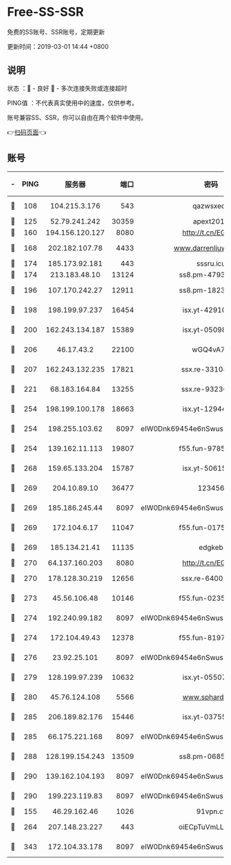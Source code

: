 # Free-SS-SSR

免费的SS账号、SSR账号，定期更新

更新时间：2019-03-01 14:44 +0800

## 说明

状态     ：🙂 - 良好 🙁 - 多次连接失败或连接超时

PING值   ：不代表真实使用中的速度，仅供参考。

账号兼容SS、SSR，你可以自由在两个软件中使用。

👉[扫码页面](https://liesauer.github.io/free-ss-ssr.github.io/)👈

## 账号

|-|PING|服务器|端口|密码|加密方式|区域|
|:----:|:----:|:-----:|-----:|:----:|:----:|:----:|
|🙂|108|104.215.3.176|543|qazwsxedc|aes-256-gcm|JP|
|🙂|125|52.79.241.242|30359|apext2019|chacha20|KR|
|🙂|160|194.156.120.127|8080|http://t.cn/EGJIyrl|rc4-md5|RU|
|🙂|168|202.182.107.78|4433|www.darrenliuwei.com|aes-256-cfb|JP|
|🙂|174|185.173.92.181|443|sssru.icu|rc4-md5|RU|
|🙂|174|213.183.48.10|13124|ss8.pm-47930159|rc4-md5|RU|
|🙂|196|107.170.242.27|12911|ss8.pm-18239043|aes-256-cfb|US|
|🙂|198|198.199.97.237|16454|isx.yt-42910479|aes-256-cfb|US|
|🙂|200|162.243.134.187|15389|isx.yt-05098936|aes-256-cfb|US|
|🙂|206|46.17.43.2|22100|wGQ4vA7D|aes-256-gcm|RU|
|🙂|207|162.243.132.235|17821|ssx.re-33104069|aes-256-cfb|US|
|🙂|221|68.183.164.84|13255|ssx.re-93230517|aes-256-cfb|US|
|🙂|254|198.199.100.178|18663|isx.yt-12944812|aes-256-cfb|US|
|🙂|254|198.255.103.62|8097|eIW0Dnk69454e6nSwuspv9DmS201tQ0D|aes-256-cfb|US|
|🙂|254|139.162.11.113|19807|f55.fun-97859727|aes-256-cfb|SG|
|🙂|268|159.65.133.204|15787|isx.yt-50615050|aes-256-cfb|SG|
|🙂|269|204.10.89.10|36477|123456|aes-256-cfb|US|
|🙂|269|185.186.245.44|8097|eIW0Dnk69454e6nSwuspv9DmS201tQ0D|aes-256-cfb|NL|
|🙂|269|172.104.6.17|11047|f55.fun-01756679|aes-256-cfb|US|
|🙂|269|185.134.21.41|11135|edgkeb|aes-256-cfb|GB|
|🙂|270|64.137.160.203|8080|http://t.cn/EGJIyrl|rc4-md5|CA|
|🙂|270|178.128.30.219|12656|ssx.re-64001982|aes-256-cfb|SG|
|🙂|273|45.56.106.48|10146|f55.fun-02359224|aes-256-cfb|US|
|🙂|274|192.240.99.182|8097|eIW0Dnk69454e6nSwuspv9DmS201tQ0D|aes-256-cfb|US|
|🙂|274|172.104.49.43|12378|f55.fun-81974133|aes-256-cfb|SG|
|🙂|276|23.92.25.101|8097|eIW0Dnk69454e6nSwuspv9DmS201tQ0D|aes-256-cfb|US|
|🙂|279|128.199.97.239|10632|isx.yt-05507279|aes-256-cfb|SG|
|🙂|280|45.76.124.108|5566|www.sphard.com|aes-256-cfb|AU|
|🙂|285|206.189.82.176|15446|isx.yt-03755202|aes-256-cfb|SG|
|🙂|285|66.175.221.168|8097|eIW0Dnk69454e6nSwuspv9DmS201tQ0D|aes-256-cfb|US|
|🙂|288|128.199.154.243|13509|ss8.pm-06850813|aes-256-cfb|SG|
|🙂|290|139.162.104.193|8097|eIW0Dnk69454e6nSwuspv9DmS201tQ0D|aes-256-cfb|JP|
|🙂|290|199.223.119.83|8097|eIW0Dnk69454e6nSwuspv9DmS201tQ0D|aes-256-cfb|US|
|🙂|155|46.29.162.46|1026|91vpn.cf|rc4-md5|RU|
|🙂|264|207.148.23.227|443|oiECpTuVmLLxk4Ts|aes-256-cfb|US|
|🙂|343|172.104.33.178|8097|eIW0Dnk69454e6nSwuspv9DmS201tQ0D|aes-256-cfb|SG|

